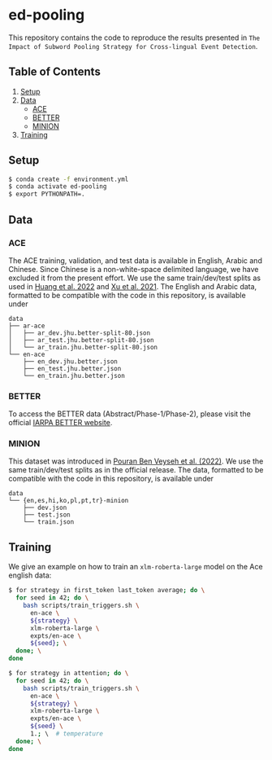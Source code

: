 # ed-pooling

This repository contains the code to reproduce the results presented in 
`The Impact of Subword Pooling Strategy for Cross-lingual Event Detection`.

## Table of Contents
1. [Setup](#Setup)
2. [Data](#data)
   * [ACE](#ACE)
   * [BETTER](#BETTER)
   * [MINION](#MINION)
3. [Training](#training)

## Setup
```bash
$ conda create -f environment.yml
$ conda activate ed-pooling
$ export PYTHONPATH=.
```

## Data
### ACE
The ACE training, validation, and test data is available in English, Arabic and
Chinese. 
Since Chinese is a non-white-space delimited language, we have excluded it from the present effort. 
We use the same train/dev/test splits as used in [Huang et al. 2022](https://aclanthology.org/2022.acl-long.317/) 
and [Xu et al. 2021](https://arxiv.org/abs/2103.02205).
The English and Arabic data, formatted to be compatible with the code in this repository,
is available under
```
data
├── ar-ace
│   ├── ar_dev.jhu.better-split-80.json
│   ├── ar_test.jhu.better-split-80.json
│   └── ar_train.jhu.better-split-80.json
└── en-ace
    ├── en_dev.jhu.better.json
    ├── en_test.jhu.better.json
    └── en_train.jhu.better.json
```

### BETTER
To access the BETTER data (Abstract/Phase-1/Phase-2), please visit the official [IARPA BETTER website](https://ir.nist.gov/better).

### MINION
This dataset was introduced in [Pouran Ben Veyseh et al. (2022)](https://aclanthology.org/2022.naacl-main.166/).
We use the same train/dev/test splits as in the official release. 
The data, formatted to be compatible with the code in this repository,
is available under
```
data
└── {en,es,hi,ko,pl,pt,tr}-minion
    ├── dev.json
    ├── test.json
    └── train.json
```

## Training

We give an example on how to train an `xlm-roberta-large` model on the Ace english data:
```bash
$ for strategy in first_token last_token average; do \
  for seed in 42; do \
    bash scripts/train_triggers.sh \
      en-ace \
      ${strategy} \
      xlm-roberta-large \
      expts/en-ace \
      ${seed}; \
  done; \
done

$ for strategy in attention; do \
  for seed in 42; do \
    bash scripts/train_triggers.sh \
      en-ace \
      ${strategy} \
      xlm-roberta-large \
      expts/en-ace \
      ${seed} \
      1.; \  # temperature
  done; \
done
```
